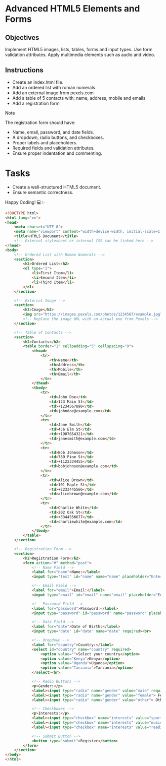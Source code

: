# Advanced HTML5 Elements and Forms

## Objectives
Implement HTML5 images, lists, tables, forms and input types.
Use form validation attributes.
Apply multimedia elements such as audio and video.

## Instructions

- Create an index.html file.
- Add an ordered list with roman numerals
- Add an external image from pexels.com
- Add a table of 5 contacts with; name, address, mobile and emails
- Add a registration form

>[!NOTE]
>  The registration form should have:
>- Name, email, password, and date fields.
>- A dropdown, radio buttons, and checkboxes.
>- Proper labels and placeholders.
>- Required fields and validation attributes.
>- Ensure proper indentation and commenting.
 
# Tasks
- Create a well-structured HTML5 document.
- Ensure semantic correctness.

Happy Coding! 💻✨



```html
<!DOCTYPE html>
<html lang="en">
<head>
    <meta charset="UTF-8">
    <meta name="viewport" content="width=device-width, initial-scale=1.0">
    <title>HTML5 Document</title>
    <!-- External stylesheet or internal CSS can be linked here -->
</head>
<body>
    <!-- Ordered List with Roman Numerals -->
    <section>
        <h2>Ordered List</h2>
        <ol type="I">
            <li>First Item</li>
            <li>Second Item</li>
            <li>Third Item</li>
        </ol>
    </section>

    <!-- External Image -->
    <section>
        <h2>Image</h2>
        <img src="https://images.pexels.com/photos/1234567/example.jpg" alt="Descriptive Image Alt Text" style="max-width:100%; height:auto;">
        <!-- Replace the image URL with an actual one from Pexels -->
    </section>

    <!-- Table of Contacts -->
    <section>
        <h2>Contacts</h2>
        <table border="1" cellpadding="5" cellspacing="0">
            <thead>
                <tr>
                    <th>Name</th>
                    <th>Address</th>
                    <th>Mobile</th>
                    <th>Email</th>
                </tr>
            </thead>
            <tbody>
                <tr>
                    <td>John Doe</td>
                    <td>123 Main St</td>
                    <td>+1234567890</td>
                    <td>johndoe@example.com</td>
                </tr>
                <tr>
                    <td>Jane Smith</td>
                    <td>456 Elm St</td>
                    <td>+1987654321</td>
                    <td>janesmith@example.com</td>
                </tr>
                <tr>
                    <td>Bob Johnson</td>
                    <td>789 Pine St</td>
                    <td>+1122334455</td>
                    <td>bobjohnson@example.com</td>
                </tr>
                <tr>
                    <td>Alice Brown</td>
                    <td>101 Maple St</td>
                    <td>+2233445566</td>
                    <td>alicebrown@example.com</td>
                </tr>
                <tr>
                    <td>Charlie White</td>
                    <td>202 Oak St</td>
                    <td>+3344556677</td>
                    <td>charliewhite@example.com</td>
                </tr>
            </tbody>
        </table>
    </section>

    <!-- Registration Form -->
    <section>
        <h2>Registration Form</h2>
        <form action="#" method="post">
            <!-- Name Field -->
            <label for="name">Name:</label>
            <input type="text" id="name" name="name" placeholder="Enter your name" required><br>

            <!-- Email Field -->
            <label for="email">Email:</label>
            <input type="email" id="email" name="email" placeholder="Enter your email" required><br>

            <!-- Password Field -->
            <label for="password">Password:</label>
            <input type="password" id="password" name="password" placeholder="Enter your password" required minlength="8"><br>

            <!-- Date Field -->
            <label for="date">Date of Birth:</label>
            <input type="date" id="date" name="date" required><br>

            <!-- Dropdown -->
            <label for="country">Country:</label>
            <select id="country" name="country" required>
                <option value="">Select your country</option>
                <option value="Kenya">Kenya</option>
                <option value="Uganda">Uganda</option>
                <option value="Tanzania">Tanzania</option>
            </select><br>

            <!-- Radio Buttons -->
            <p>Gender:</p>
            <label><input type="radio" name="gender" value="male" required> Male</label>
            <label><input type="radio" name="gender" value="female"> Female</label>
            <label><input type="radio" name="gender" value="other"> Other</label><br>

            <!-- Checkboxes -->
            <p>Interests:</p>
            <label><input type="checkbox" name="interests" value="sports"> Sports</label>
            <label><input type="checkbox" name="interests" value="music"> Music</label>
            <label><input type="checkbox" name="interests" value="reading"> Reading</label><br>

            <!-- Submit Button -->
            <button type="submit">Register</button>
        </form>
    </section>
</body>
</html>
```
